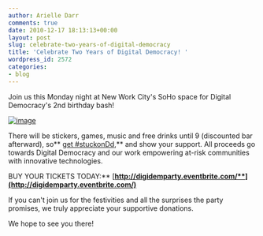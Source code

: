 ```yaml
---
author: Arielle Darr
comments: true
date: 2010-12-17 18:13:13+00:00
layout: post
slug: celebrate-two-years-of-digital-democracy
title: 'Celebrate Two Years of Digital Democracy! '
wordpress_id: 2572
categories:
- blog
---
```


Join us this Monday night at New Work City's SoHo space for Digital Democracy's 2nd birthday bash!


[![image](http://digital-democracy.org/wp-content/uploads/2010/12/Dd-2nd-B-day-Blog-Post2-300x199.jpg)](http://www.flickr.com/photos/digitaldemocracy/5268678091/in/photostream/)


There will be stickers, games, music and free drinks until 9 (discounted bar afterward), so** [get #stuckonDd](http://digital-democracy.org/stuckondd/),** and show your support. All proceeds go towards Digital Democracy and our work empowering at-risk communities with innovative technologies.

BUY YOUR TICKETS TODAY:** [**http://digidemparty.eventbrite.com/**](http://digidemparty.eventbrite.com/)**

If you can't join us for the festivities and all the surprises the party promises, we truly appreciate your supportive donations.

We hope to see you there!

﻿
